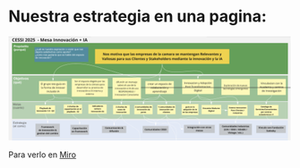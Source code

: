 # **Nuestra estrategia en una pagina:**

![estrategia.png](../imagenes/estrategia.png)

Para verlo en [Miro](https://miro.com/app/board/o9J_lcGv6T8=/?share_link_id=227112299752)
